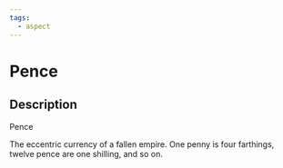 ```yaml
---
tags:
  - aspect
---
```


# Pence

## Description
Pence

The eccentric currency of a fallen empire. One penny is four farthings, twelve pence are one shilling, and so on.